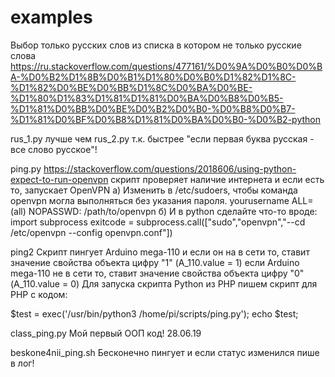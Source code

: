 # examples
Выбор только русских слов из списка в котором не только русские слова https://ru.stackoverflow.com/questions/477161/%D0%9A%D0%B0%D0%BA-%D0%B2%D1%8B%D0%B1%D1%80%D0%B0%D1%82%D1%8C-%D1%82%D0%BE%D0%BB%D1%8C%D0%BA%D0%BE-%D1%80%D1%83%D1%81%D1%81%D0%BA%D0%B8%D0%B5-%D1%81%D0%BB%D0%BE%D0%B2%D0%B0-%D0%B8%D0%B7-%D1%81%D0%BF%D0%B8%D1%81%D0%BA%D0%B0-%D0%B2-python

rus_1.py лучше чем rus_2.py т.к. быстрее "если первая буква русская - все слово русское"!

ping.py 
https://stackoverflow.com/questions/2018606/using-python-expect-to-run-openvpn
скрипт проверяет наличие интернета и если есть то, запускает OpenVPN 
а) Изменить в /etc/sudoers, чтобы команда openvpn могла выполняться без указания пароля.
yourusername ALL=(all) NOPASSWD: /path/to/openvpn
б) И в python сделайте что-то вроде: 
import subprocess
exitcode = subprocess.call(["sudo","openvpn","--cd /etc/openvpn --config openvpn.conf"])

ping2 
Cкрипт пингует Arduino mega-110 и если он на в сети то, ставит значение свойства объекта цифру "1" (A_110.value = 1)
если Arduino mega-110 не в сети то, ставит значение свойства объекта цифру "0" (A_110.value = 0) 
Для запуска скрипта Python из PHP пишем скрипт для PHP с кодом:

$test = exec('/usr/bin/python3  /home/pi/scripts/ping.py');
echo $test;

class_ping.py
Мой первый ООП код! 28.06.19


beskone4nii_ping.sh
Бесконечно пингует и если статус изменился пише в лог!